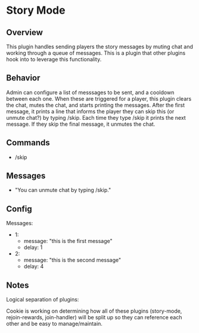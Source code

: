# Story Mode

## Overview

This plugin handles sending players the story messages by muting chat and working through a queue of messages. This is a plugin that other plugins hook into to leverage this functionality.

## Behavior

Admin can configure a list of messsages to be sent, and a cooldown between each one. When these are triggered for a player, this plugin clears the chat, mutes the chat, and starts printing the messages. After the first message, it prints a line that informs the player they can skip this (or unmute chat?) by typing /skip. Each time they type /skip it prints the next message. If they skip the final message, it unmutes the chat.

## Commands

- /skip

## Messages

- "You can unmute chat by typing /skip."

## Config

Messages:
- 1:
  - message: "this is the first message"
  - delay: 1
- 2:
  - message: "this is the second message"
  - delay: 4

## Notes

Logical separation of plugins:

Cookie is working on determining how all of these plugins (story-mode, rejoin-rewards, join-handler) will be split up so they can reference each other and be easy to manage/maintain.